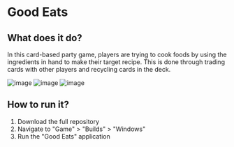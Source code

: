 # Good Eats

## What does it do?
In this card-based party game, players are trying to cook foods by using the ingredients in hand to make their target recipe. This is done through trading cards with other players and recycling cards in the deck.

![image](https://github.com/malachide2/Good-Eats/assets/43767276/c0e875bb-7966-4d10-836d-63db76b85350)
![image](https://github.com/malachide2/Good-Eats/assets/43767276/e0c40001-f985-4630-97c4-1f52efe8236f)
![image](https://github.com/malachide2/Good-Eats/assets/43767276/fc941566-4fa1-4609-9d43-57602303d8c6)


## How to run it?
1. Download the full repository
2. Navigate to "Game" > "Builds" > "Windows"
3. Run the "Good Eats" application
